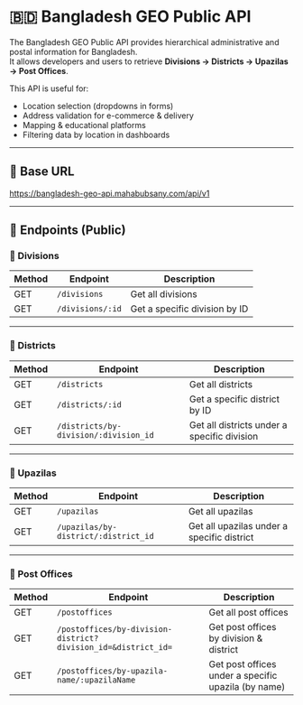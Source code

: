 # 🇧🇩 Bangladesh GEO Public API

The Bangladesh GEO Public API provides hierarchical administrative and postal information for Bangladesh.  
It allows developers and users to retrieve **Divisions → Districts → Upazilas → Post Offices**.  

This API is useful for:
- Location selection (dropdowns in forms)
- Address validation for e-commerce & delivery
- Mapping & educational platforms
- Filtering data by location in dashboards

---

## 🚀 Base URL
https://bangladesh-geo-api.mahabubsany.com/api/v1

---

## 📌 Endpoints (Public)

### 🔹 Divisions
| Method | Endpoint | Description |
|--------|----------|-------------|
| GET | `/divisions` | Get all divisions |
| GET | `/divisions/:id` | Get a specific division by ID |

---

### 🔹 Districts
| Method | Endpoint | Description |
|--------|----------|-------------|
| GET | `/districts` | Get all districts |
| GET | `/districts/:id` | Get a specific district by ID |
| GET | `/districts/by-division/:division_id` | Get all districts under a specific division |

---

### 🔹 Upazilas
| Method | Endpoint | Description |
|--------|----------|-------------|
| GET | `/upazilas` | Get all upazilas |
| GET | `/upazilas/by-district/:district_id` | Get all upazilas under a specific district |

---

### 🔹 Post Offices
| Method | Endpoint | Description |
|--------|----------|-------------|
| GET | `/postoffices` | Get all post offices |
| GET | `/postoffices/by-division-district?division_id=&district_id=` | Get post offices by division & district |
| GET | `/postoffices/by-upazila-name/:upazilaName` | Get post offices under a specific upazila (by name) |
